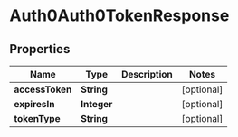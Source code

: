 

# Auth0Auth0TokenResponse


## Properties

| Name | Type | Description | Notes |
|------------ | ------------- | ------------- | -------------|
|**accessToken** | **String** |  |  [optional] |
|**expiresIn** | **Integer** |  |  [optional] |
|**tokenType** | **String** |  |  [optional] |



